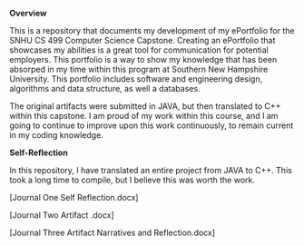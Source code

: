 **Overview**

This is a repository that documents my development of my ePortfolio for the SNHU CS 499 Computer Science Capstone. Creating an ePortfolio that showcases my abilities is a great tool for communication for potential employers. 
This portfolio is a way to show my knowledge that has been absorped in my time within this program at Southern New Hampshire University. This portfolio includes software and engineering design, algorithms and data structure, as well a databases.

The original artifacts were submitted in JAVA, but then translated to C++ within this capstone. I am proud of my work within this course, and I am going to continue to improve upon this work continuously, to remain current in my 
coding knowledge. 

**Self-Reflection**

In this repository, I have translated an entire project from JAVA to C++. This took a long time to compile, but I believe this was worth the work. 

[Journal One Self Reflection.docx]

[Journal Two Artifact .docx]

[Journal Three Artifact Narratives and Reflection.docx]
